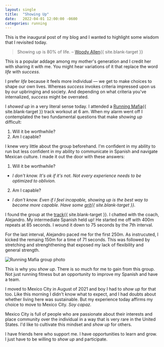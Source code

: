 ```yaml
---
layout: single
title:  "Showing Up"
date:   2022-04-01 12:00:00 -0600
categories: running
---
```



This is the inaugural post of my blog and I wanted to highlight some wisdom that I revisited today.

> Showing up is 80% of life. – [Woody Allen][woody-allen]{{ site.blank-target }}

This is a popular addage among my mother's generation and I credit her with sharing it with me. You might hear variations of it that replace the word *life* with *success*.

I prefer *life* because it feels more individual — we get to make choices to shape our own lives. Whereas *success* invokes criteria impressed upon us by our upbringing and society. And depending on what criteria you've internalized, *success* might be overrated.

I *showed up* in a very literal sense today. I attended a [Running Mafia][running-mafia]{{ site.blank-target }} track workout at 6 am. When my alarm went off I contemplated the two fundamental questions that make *showing up* difficult:

1. Will it be worthwhile?
2. Am I capable?

I knew very little about the group beforehand. I'm confident in my ability to run but less confident in my ability to communicate in Spanish and navigate Mexican culture. I made it out the door with these answers:

1. Will it be worthwhile?
  - *I don't know. It's ok if it's not. Not every experience needs to be optimized to oblivion.*
2. Am I capable?
  - *I don't know. Even if I feel incapable, showing up is the best way to become more capable. Have some [grit][grit-wiki]{{ site.blank-target }}.*

I found the group at the [track][plan-sexenal]{{ site.blank-target }}. I chatted with the coach, Alejandro. My intermediate Spanish held up! He started me off with 400m repeats at 85 seconds. I wound it down to 75 seconds by the 7th interval.

For the last interval, Alejandro paced me for the first 250m. As instrucuted, I kicked the remaing 150m for a time of 71 seconds. This was followed by stretching and strenghthening that exposed my lack of flexibility and general strength.


<img src="{{ site.url }}{{ site.baseurl }}/assets/images/mafia-running.jpg" alt="Running Mafia group photo">

This is why you *show up*. There is so much for me to gain from this group. Not just running fitness but an opportunity to improve my Spanish and have a team.

I moved to Mexico City in August of 2021 and boy I had to *show up* for that too. Like this morning I didn't know what to expect, and I had doubts about whether living here was sustainable. But my experience today affirms my choice to move to Mexico City. *Soy capaz.*

Mexico City is full of people who are passionate about their interests and place community over the individual in a way that is very rare in the United States. I'd like to cultivate this mindset and *show up* for others.

I have friends here who support me. I have opportunities to learn and grow. I just have to be willing to *show up* and participate.

[woody-allen]:https://quoteinvestigator.com/2013/06/10/showing-up/#:~:text=I%20have%20learned%20one%20thing.%20As%20Woody%20says%2C%20%E2%80%98Showing%20up%20is%2080%20percent%20of%20life.%E2%80%99%20Sometimes%20it%E2%80%99s%20easier%20to%20hide%20home%20in%20bed.%20I%E2%80%99ve%20done%20both.

[running-mafia]:https://www.instagram.com/mafiarunning/
[plan-sexenal]:https://goo.gl/maps/1TKACsm1dcVarK1TA
[grit-wiki]:https://en.wikipedia.org/wiki/Grit_(personality_trait)
